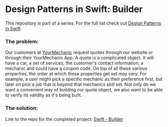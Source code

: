 <h1>Design Patterns in Swift: Builder</h1>
This repository is part of a series. For the full list check out <a href="https://shirazian.wordpress.com/2016/04/11/design-patterns-in-swift/">Design Patterns in Swift</a>

<h3>The problem:</h3>

Our customers at <a href="http://www.yourmechanic.com">YourMechanic</a> request quotes through our website or through their YourMechanic App. A quote is a complicated object. It will have a car, a set of services, the customer's contact information, a mechanic and could have a coupon code. On top of all these various properties, the order at which these properties get set may vary. For example, a user might pick a specific mechanic as their preference first, but later on pick a job that is beyond that mechanics skill set. Not only do we want a convenient way of building our quote object, we also want to be able to verify its validity as it's being built. 

<h3>The solution:</h3>

Link to the repo for the completed project: <a href="https://github.com/kingreza/Swift-Builder">Swift - Builder</a>
